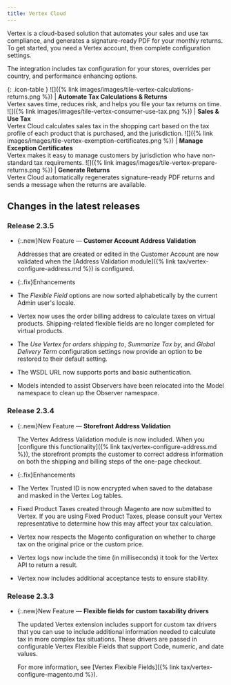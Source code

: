 ```yaml
---
title: Vertex Cloud
---
```


Vertex is a cloud-based solution that automates your sales and use tax compliance, and generates a signature-ready PDF for your monthly returns. To get started, you need a Vertex account, then complete configuration settings.

The integration includes tax configuration for your stores, overrides per country, and performance enhancing options.

{: .icon-table }
![]({% link images/images/tile-vertex-calculations-returns.png %}) | **Automate Tax Calculations & Returns**<br>Vertex saves time, reduces risk, and helps you file your tax returns on time.
![]({% link images/images/tile-vertex-consumer-use-tax.png %}) | **Sales & Use Tax**<br>Vertex Cloud calculates sales tax in the shopping cart based on the tax profile of each product that is purchased, and the jurisdiction.
![]({% link images/images/tile-vertex-exemption-certificates.png %}) | **Manage Exception Certificates**<br>Vertex makes it easy to manage customers by jurisdiction who have non-standard tax requirements.
![]({% link images/images/tile-vertex-prepare-returns.png %}) | **Generate Returns**<br>Vertex Cloud automatically regenerates signature-ready PDF returns and sends a message when the returns are available.

## Changes in the latest releases

### Release 2.3.5

- {:.new}New Feature — **Customer Account Address Validation**

   Addresses that are created or edited in the Customer Account are now validated when the [Address Validation module]({% link tax/vertex-configure-address.md %}) is configured.

- {:.fix}Enhancements

- The _Flexible Field_ options are now sorted alphabetically by the current Admin user's locale.
- Vertex now uses the order billing address to calculate taxes on virtual products. Shipping-related flexible fields are no longer completed for virtual products.
- The _Use Vertex for orders shipping to_, _Summarize Tax by_, and _Global Delivery Term_ configuration settings now provide an option to be restored to their default setting.
- The WSDL URL now supports ports and basic authentication.
- Models intended to assist Observers have been relocated into the Model namespace to clean up the Observer namespace.

### Release 2.3.4

- {:.new}New Feature — **Storefront Address Validation**

   The Vertex Address Validation module is now included. When you [configure this functionality]({% link tax/vertex-configure-address.md %}), the storefront prompts the customer to correct address information on both the shipping and billing steps of the one-page checkout.

- {:.fix}Enhancements

- The Vertex Trusted ID is now encrypted when saved to the database and masked in the Vertex Log tables.
- Fixed Product Taxes created through Magento are now submitted to Vertex. If you are using Fixed Product Taxes, please consult your Vertex representative to determine how this may affect your tax calculation.
- Vertex now respects the Magento configuration on whether to charge tax on the original price or the custom price.
- Vertex logs now include the time (in milliseconds) it took for the Vertex API to return a result.
- Vertex now includes additional acceptance tests to ensure stability.

### Release 2.3.3

- {:.new}New Feature — **Flexible fields for custom taxability drivers**

   The updated Vertex extension includes support for custom tax drivers that you can use to include additional information needed to calculate tax in more complex tax situations. These drivers are passed in configurable Vertex Flexible Fields that support Code, numeric, and date values.

   For more information, see [Vertex Flexible Fields]({% link tax/vertex-configure-magento.md %}).

<!--
  This is a style declaration so that the feature icons are not sized by table auto styling for column widths.
-->
<style>
.icon-table td:first-of-type {
  width: 150px;
}
</style>
